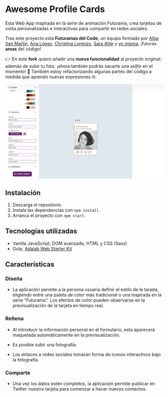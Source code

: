 # Awesome Profile Cards

Esta Web App inspirada en la serie de animación Futurama, crea tarjetas de visita personalizadas e interactivas para compartir en redes sociales.

Tras este proyecto está **Futuramas del Code**, un equipo formado por [Alba San Martín](https://github.com/albasmg), [Ana López](https://github.com/Analo-pez), [Christina Lorenzo](https://github.com/Cristinalorenzomontes), [Sara Alite](https://github.com/saraalite) y [yo misma](https://www.linkedin.com/in/mariaozamiz/), ¡futuras **amas** del código!

👉 En este **fork** quiero añadir una **nueva funcionalidad** al proyecto original: además de subir tu foto, ¡ahora también podrás sacarte una *selfie* en el momento! 📸 También estoy refactorizando algunas partes del código a medida que aprendo nuevas expresiones 🤓.

![Captura de pantalla](https://github.com/mariaozamiz/awesome-profile-cards/blob/master/src/images/captura_pantalla.png)


## Instalación

1. Descarga el repositorio.
2. Instala las dependencias con ```npm install```.
3. Arranca el proyecto con ```npm start```.


## Tecnologías utilizadas

- Vanilla JavaScript, DOM avanzado, HTML y CSS (Sass)
- Gulp, [Adalab Web Starter Kit](https://github.com/Adalab/adalab-web-starter-kit)


## Características

### Diseña

- La aplicación permite a la persona usuaria definir el estilo de la tarjeta, eligiendo entre una paleta de color más tradicional o una inspirada en la serie "Futurama". Los efectos de color pueden observarse en la previsualización de la tarjeta en tiempo real.

### Rellena

- Al introducir la información personal en el formulario, esta aparecerá maquetada automáticamente en la previsualización.
  
- Es posible subir una fotografía.
  
- Los enlaces a redes sociales tomarán forma de iconos interactivos bajo la fotografía.

### Comparte

- Una vez los datos estén completos, la aplicación permite publicar en Twitter nuestra tarjeta para comenzar a hacer nuevos contactos.

<!-- 
### Diseño responsive, mobile first! 📱
  
### Uso avanzado de formularios HTML 📋

### Gestión de eventos en el navegador ⌨️

### Almacenamiento de datos en LocalStorage 🗄️ -->


